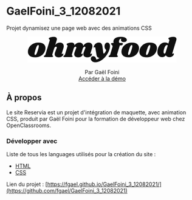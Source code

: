 # GaelFoini_3_12082021

Projet dynamisez une page web avec des animations CSS

<p align="center">
  <a href="https://fgael.github.io/GaelFoini_3_12082021/">
    <img src="img/logo/ohmyfood.svg" alt="Logo">
  </a>

  <p align="center">
    Par Gaël Foini
    <br>
    <a href="https://fgael.github.io/GaelFoini_3_12082021/">Accéder à la démo</a>
  </p>
</p>

## À propos

Le site Reservia est un projet d'intégration de maquette, avec animation CSS, produit par Gaël Foini pour la formation de développeur web chez OpenClassrooms.

### Développer avec

Liste de tous les languages utilisés pour la création du site :

- [HTML](https://developer.mozilla.org/fr/docs/Web/HTML)
- [CSS](https://developer.mozilla.org/fr/docs/Web/css)

Lien du projet : [https://fgael.github.io/GaelFoini_3_12082021/](https://github.com/fgael/GaelFoini_3_12082021)
